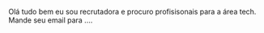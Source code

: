Olá tudo bem eu sou recrutadora e procuro profisisonais para a área tech.
Mande seu email para ....
